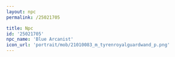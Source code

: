 ```yaml
---
layout: npc
permalink: /25021705

title: Npc
id: '25021705'
npc_name: 'Blue Arcanist'
icon_url: 'portrait/mob/21010083_m_tyrenroyalguardwand_p.png'
---
```

